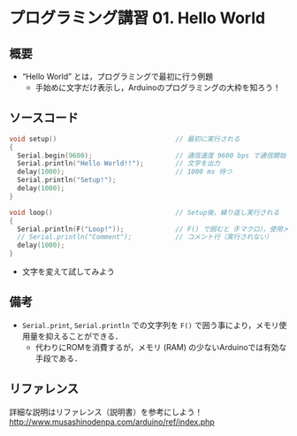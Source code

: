 # プログラミング講習 01. Hello World
## 概要
+ “Hello World” とは，プログラミングで最初に行う例題
	- 手始めに文字だけ表示し，Arduinoのプログラミングの大枠を知ろう！


## ソースコード
```cpp
void setup()                              // 最初に実行される
{
  Serial.begin(9600);                     // 通信速度 9600 bps で通信開始
  Serial.println("Hello World!!");        // 文字を出力
  delay(1000);                            // 1000 ms 待つ
  Serial.println("Setup!");
  delay(1000);
}

void loop()                               // Setup後，繰り返し実行される
{
  Serial.println(F("Loop!"));             // F() で囲むと（Fマクロ），使用メモリを抑えることができる（ROMを消費する）
  // Serial.println("Comment");           // コメント行（実行されない）
  delay(1000);
}
```

+ 文字を変えて試してみよう


## 備考
+ `Serial.print`, `Serial.println` での文字列を `F()` で囲う事により，メモリ使用量を抑えることができる．
	- 代わりにROMを消費するが，メモリ (RAM) の少ないArduinoでは有効な手段である．


## リファレンス
詳細な説明はリファレンス（説明書）を参考にしよう！  
http://www.musashinodenpa.com/arduino/ref/index.php